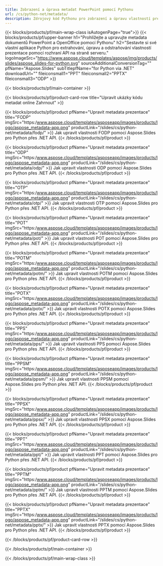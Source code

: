 ```yaml
---
title: Zobrazení a úprava metadat PowerPoint pomocí Pythonu
url: /cs/python-net/metadata/
description: Zdrojový kód Pythonu pro zobrazení a úpravu vlastností prezentace
---
```


{{< blocks/products/pf/main-wrap-class isAutogenPage="true">}}
{{< blocks/products/pf/upper-banner h1="Prohlížejte a upravujte metadata dokumentů PowerPoint a OpenOffice pomocí Pythonu" h2="Sestavte si své vlastní aplikace Python pro extrahování, úpravu a odstraňování vlastností prezentace pomocí rozhraní API na straně serveru." logoImageSrc="https://www.aspose.cloud/templates/aspose/img/products/slides/aspose_slides-for-python.svg" sourceAdditionalConversionTag="" pfName="Aspose.Slides" subTitlepfName="for Python via .NET" downloadUrl="" fileiconsmall1="PPT" fileiconsmall2="PPTX" fileiconsmall3="ODP" >}}

{{< blocks/products/pf/main-container >}}

{{< blocks/products/pf/product-card-row title="Upravit ukázky kódu metadat online Zahrnout" >}}

{{< blocks/products/pf/product pfName="Upravit metadata prezentace" title="FODP" imgSrc="https:/www.aspose.cloud/templates/asposeapp/images/products/logo/aspose_metadata-app.png" productLink="/slides/cs/python-net/metadata/fodp/" >}}
Jak upravit vlastnosti FODP pomocí Aspose.Slides pro Python přes .NET API.
{{< /blocks/products/pf/product >}}

{{< blocks/products/pf/product pfName="Upravit metadata prezentace" title="ODP" imgSrc="https:/www.aspose.cloud/templates/asposeapp/images/products/logo/aspose_metadata-app.png" productLink="/slides/cs/python-net/metadata/odp/" >}}
Jak upravit vlastnosti ODP pomocí Aspose.Slides pro Python přes .NET API.
{{< /blocks/products/pf/product >}}

{{< blocks/products/pf/product pfName="Upravit metadata prezentace" title="OTP" imgSrc="https:/www.aspose.cloud/templates/asposeapp/images/products/logo/aspose_metadata-app.png" productLink="/slides/cs/python-net/metadata/otp/" >}}
Jak upravit vlastnosti OTP pomocí Aspose.Slides pro Python přes .NET API.
{{< /blocks/products/pf/product >}}

{{< blocks/products/pf/product pfName="Upravit metadata prezentace" title="POT" imgSrc="https:/www.aspose.cloud/templates/asposeapp/images/products/logo/aspose_metadata-app.png" productLink="/slides/cs/python-net/metadata/pot/" >}}
Jak upravit vlastnosti POT pomocí Aspose.Slides pro Python přes .NET API.
{{< /blocks/products/pf/product >}}

{{< blocks/products/pf/product pfName="Upravit metadata prezentace" title="POTM" imgSrc="https:/www.aspose.cloud/templates/asposeapp/images/products/logo/aspose_metadata-app.png" productLink="/slides/cs/python-net/metadata/potm/" >}}
Jak upravit vlastnosti POTM pomocí Aspose.Slides pro Python přes .NET API.
{{< /blocks/products/pf/product >}}

{{< blocks/products/pf/product pfName="Upravit metadata prezentace" title="POTX" imgSrc="https:/www.aspose.cloud/templates/asposeapp/images/products/logo/aspose_metadata-app.png" productLink="/slides/cs/python-net/metadata/potx/" >}}
Jak upravit vlastnosti POTX pomocí Aspose.Slides pro Python přes .NET API.
{{< /blocks/products/pf/product >}}

{{< blocks/products/pf/product pfName="Upravit metadata prezentace" title="PPS" imgSrc="https:/www.aspose.cloud/templates/asposeapp/images/products/logo/aspose_metadata-app.png" productLink="/slides/cs/python-net/metadata/pps/" >}}
Jak upravit vlastnosti PPS pomocí Aspose.Slides pro Python přes .NET API.
{{< /blocks/products/pf/product >}}

{{< blocks/products/pf/product pfName="Upravit metadata prezentace" title="PPSM" imgSrc="https:/www.aspose.cloud/templates/asposeapp/images/products/logo/aspose_metadata-app.png" productLink="/slides/cs/python-net/metadata/ppsm/" >}}
Jak upravit vlastnosti PPSM pomocí Aspose.Slides pro Python přes .NET API.
{{< /blocks/products/pf/product >}}

{{< blocks/products/pf/product pfName="Upravit metadata prezentace" title="PPSX" imgSrc="https:/www.aspose.cloud/templates/asposeapp/images/products/logo/aspose_metadata-app.png" productLink="/slides/cs/python-net/metadata/ppsx/" >}}
Jak upravit vlastnosti PPSX pomocí Aspose.Slides pro Python přes .NET API.
{{< /blocks/products/pf/product >}}

{{< blocks/products/pf/product pfName="Upravit metadata prezentace" title="PPT" imgSrc="https:/www.aspose.cloud/templates/asposeapp/images/products/logo/aspose_metadata-app.png" productLink="/slides/cs/python-net/metadata/ppt/" >}}
Jak upravit vlastnosti PPT pomocí Aspose.Slides pro Python přes .NET API.
{{< /blocks/products/pf/product >}}

{{< blocks/products/pf/product pfName="Upravit metadata prezentace" title="PPTM" imgSrc="https:/www.aspose.cloud/templates/asposeapp/images/products/logo/aspose_metadata-app.png" productLink="/slides/cs/python-net/metadata/pptm/" >}}
Jak upravit vlastnosti PPTM pomocí Aspose.Slides pro Python přes .NET API.
{{< /blocks/products/pf/product >}}

{{< blocks/products/pf/product pfName="Upravit metadata prezentace" title="PPTX" imgSrc="https:/www.aspose.cloud/templates/asposeapp/images/products/logo/aspose_metadata-app.png" productLink="/slides/cs/python-net/metadata/pptx/" >}}
Jak upravit vlastnosti PPTX pomocí Aspose.Slides pro Python přes .NET API.
{{< /blocks/products/pf/product >}}



{{< /blocks/products/pf/product-card-row >}}

{{< /blocks/products/pf/main-container >}}
    
{{< /blocks/products/pf/main-wrap-class >}}